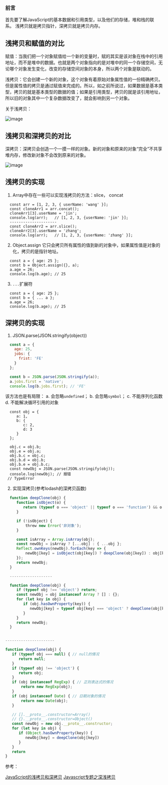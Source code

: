 ### 前言
首先要了解JavaScript的基本数据和引用类型，以及他们的存储，堆和栈的联系。
浅拷贝就是拷贝指针，深拷贝就是拷贝内存。


## 浅拷贝和赋值的对比

赋值：当我们把一个对象赋值给一个新的变量时，赋的其实是该对象在栈中的引用地址，而不是堆中的数据。也就是两个对象指向的是对堆中的同一个存储空间，无论哪个对象发生变化，改变的存储空间对象的本身，所以两个对象是联动的。

浅拷贝：它会创建一个新的对象，这个对象有着原始对象属性值的一份精确拷贝。但是属性值的拷贝是通过赋值来完成的。所以，如之前所说过，如果数据是基本类型，拷贝的就是基本类型的数据的值；如果是引用类型，拷贝的就是该引用地址，所以旧的对象其中一个复杂数据改变了，就会影响到另一个对象。

关于浅拷贝：

![image](https://user-images.githubusercontent.com/25894364/90542315-7e733b80-e1b6-11ea-9ff7-fab58f6428b7.png)

## 浅拷贝和深拷贝的对比

深拷贝：深拷贝会创造一个一摸一样的对象。新的对象和原来的对象“完全”不共享堆内存，修改新对象不会改到原来的对象。

![image](https://user-images.githubusercontent.com/25894364/90542332-83d08600-e1b6-11ea-98fc-c8dddd38cfe4.png)


## 浅拷贝的实现

1. Array中存在一些可以实现浅拷贝的方法：slice， concat
```
  const arr = [1, 2, 3, { userName: 'wang' }];
  const cloneArr1 = arr.concat();
  cloneArr1[3].userName = 'jin';
  console.log(arr);   // [1, 2, 3, {userName: 'jin' }]; 
  ---------------------
  const cloneArr2 = arr.slice();
  cloneArr2[3].userName = 'zhang';
  console.log(arr);   // [1, 2, 3, {userName: 'zhang' }]; 
```
2. Object.assign
它只会拷贝所有属性的值到新的对象中，如果属性值是对象的化，拷贝的是指针地址。

```
  const a = { age: 25 };
  const b = Object.assign({}, a);
  a.age = 26;
  console.log(b.age); // 25
```
3. `...`扩展符

```
  const a = { age: 25 };
  const b = { ... a };
  a.age = 26;
  console.log(b.age); // 25
```

## 深拷贝的实现

1. JSON.parse(JSON.stringify(object))

```javascript
  const a = {
    age: 25,
    jobs: {
      frist: 'FE'
    }
  };

  const b = JSON.parse(JSON.stringify(a));
  a.jobs.first = 'native';
  console.log(b.jobs.first); // 'FE'
```
 该方法也是有局限：
  a. 会忽略`undefined`；
  b. 会忽略`symbol`；
  c. 不能序列化函数
  d. 不能解决循环引用的对象
```
  const obj = { 
     a: 1,
     b: {
        c: 2,
        d: 3
     }
  };

  obj.c = obj.b;
  obj.e = obj.a;
  obj.b.c = obj.c;
  obj.b.d = obj.b;
  obj.b.e = obj.b.c;
  const newObj = JSON.parse(JSON.stringify(obj));
  console.log(newObj); // 报错
 // TypeError
```
2. 实现深拷贝(参考lodash的深拷贝函数)

```javascript
  function deepClone(obj) {
     function isObject(o) {
        return (typeof o === 'object' || typeof o === 'function') && o !== null;
     }

     if (!isObject) {
         threw new Error('非对象');
     }

     const isArray = Array.isArray(obj);
     const newObj = isArray ? [...obj] : { ...obj };
     Reflect.ownKeys(newObj).forEach(key => {
         newObj[key] = isObject(obj[key]) ? deepClone(obj[key]) : obj[key]
     });
     return newObj;
  }

  -------------------

  function deepClone(obj) {
     if (typeof obj !== 'object') return;
     const newObj = obj instanceof Array ? [] : {};
     for (let key in obj) {
        if (obj.hasOwnProperty(key)) {
           newObj[key] = typeof obj[key] === 'object' ? deepClone(obj[key]) : obj[key]
        }
     }
     return newObj;
  }


----------------------

function deepClone(obj) {
   if (typeof obj === null) { // null的情况
      return null;
   }
   if (typeof obj !== 'object') {
      return obj;
   }
   if (obj instanceof RegExp) { // 正则表达式的情况
       return new RegExp(obj);
   }
   if (obj instanceof Date) { // 日期对象的情况
       return new Date(obj);
   }

   // [].__proto__.constructor=Array()
   // {}.__proto__.constructor=Object()
   const newObj = new obj.__proto__.constructor;
   for (let key in obj) {
      if (Object.hasOwnProperty(key)) {
         newObj[key] = deepClone(obj[key])
      }
   }
   return 
}
```


参考：

[JavaScript的浅拷贝和深拷贝](https://zhuanlan.zhihu.com/p/95534245)
[Javascript专题之深浅拷贝](https://github.com/mqyqingfeng/Blog/issues/32)
